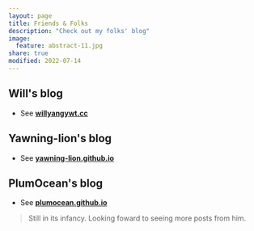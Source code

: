 ```yaml
---
layout: page
title: Friends & Folks
description: "Check out my folks' blog"
image:
  feature: abstract-11.jpg
share: true
modified: 2022-07-14
---
```


## Will's blog

- See **[willyangywt.cc](https://willyangywt.cc/)**

## Yawning-lion's blog

- See **[yawning-lion.github.io](https://yawning-lion.github.io/)**

## PlumOcean's blog

- See **[plumocean.github.io](https://yawning-lion.github.io/)**

> Still in its infancy. Looking foward to seeing more posts from him.
